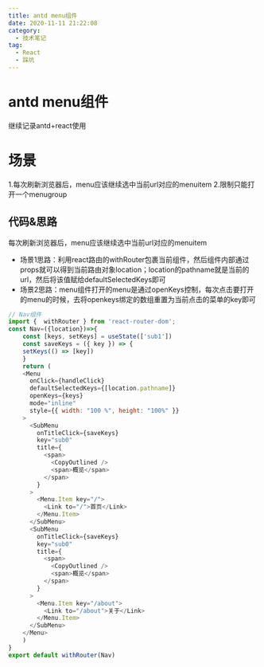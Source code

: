 ```yaml
---
title: antd menu组件
date: 2020-11-11 21:22:08
category:
  - 技术笔记
tag:
  - React
  - 踩坑
---
```


antd menu组件
====================
继续记录antd+react使用


场景
===
1.每次刷新浏览器后，menu应该继续选中当前url对应的menuitem
2.限制只能打开一个menugroup

<!-- more -->

## 代码&思路
每次刷新浏览器后，menu应该继续选中当前url对应的menuitem
- 场景1思路：利用react路由的withRouter包裹当前组件，然后组件内部通过props就可以得到当前路由对象location；location的pathname就是当前的url，然后将该值赋给defaultSelectedKeys即可
- 场景2思路：menu组件打开的menu是通过openKeys控制，每次点击要打开的menu的时候，去将openkeys绑定的数组重置为当前点击的菜单的key即可
```js
// Nav组件
import {  withRouter } from 'react-router-dom';
const Nav=({location})=>{
    const [keys, setKeys] = useState(['sub1'])
    const saveKeys = ({ key }) => {
    setKeys(() => [key])
    }
    return (
    <Menu
      onClick={handleClick}
      defaultSelectedKeys={[location.pathname]}
      openKeys={keys}
      mode="inline"
      style={{ width: "100 %", height: "100%" }}
    >
      <SubMenu
        onTitleClick={saveKeys}
        key="sub0"
        title={
          <span>
            <CopyOutlined />
            <span>概览</span>
          </span>
        }
      >
        <Menu.Item key="/">
          <Link to="/">首页</Link>
        </Menu.Item>
      </SubMenu>
      <SubMenu
        onTitleClick={saveKeys}
        key="sub0"
        title={
          <span>
            <CopyOutlined />
            <span>概览</span>
          </span>
        }
      >
        <Menu.Item key="/about">
          <Link to="/about">关于</Link>
        </Menu.Item>
      </SubMenu>
    </Menu>
    )
}
export default withRouter(Nav)
```